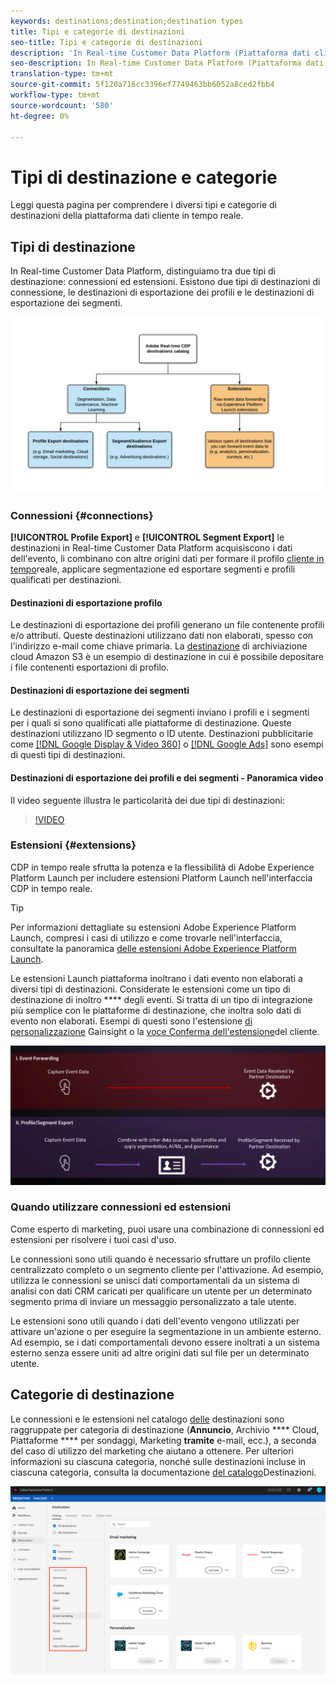 ```yaml
---
keywords: destinations;destination;destination types
title: Tipi e categorie di destinazioni
seo-title: Tipi e categorie di destinazioni
description: 'In Real-time Customer Data Platform (Piattaforma dati cliente in tempo reale), le destinazioni di esportazione profilo/segmento acquisiscono i dati dell''evento, li combinano con altre origini dati, applicano la segmentazione ed esportano segmenti e profili qualificati per destinazioni. Le estensioni di Experience Platform Launch inoltrano i dati dell''evento non elaborati a diversi tipi di destinazioni. '
seo-description: In Real-time Customer Data Platform (Piattaforma dati cliente in tempo reale), le destinazioni di esportazione profilo/segmento acquisiscono i dati dell'evento, li combinano con altre origini dati, applicano la segmentazione ed esportano segmenti e profili qualificati per destinazioni. Le estensioni di Experience Platform Launch inoltrano i dati dell'evento non elaborati a diversi tipi di destinazioni.
translation-type: tm+mt
source-git-commit: 5f120a716cc3396ef7749463bb6052a8ced2fbb4
workflow-type: tm+mt
source-wordcount: '580'
ht-degree: 0%

---
```



# Tipi di destinazione e categorie

Leggi questa pagina per comprendere i diversi tipi e categorie di destinazioni della piattaforma dati cliente in tempo reale.

## Tipi di destinazione

In Real-time Customer Data Platform, distinguiamo tra due tipi di destinazione: connessioni ed estensioni. Esistono due tipi di destinazioni di connessione, le destinazioni di esportazione dei profili e le destinazioni di esportazione dei segmenti.

![Tipi di destinazioni](./assets/destination-types/types-of-destinations.png)

### Connessioni {#connections}

**[!UICONTROL Profile Export]** e **[!UICONTROL Segment Export]** le destinazioni in Real-time Customer Data Platform acquisiscono i dati dell&#39;evento, li combinano con altre origini dati per formare il profilo [cliente in tempo](../profile/home.md)reale, applicare segmentazione ed esportare segmenti e profili qualificati per destinazioni.

#### Destinazioni di esportazione profilo

Le destinazioni di esportazione dei profili generano un file contenente profili e/o attributi. Queste destinazioni utilizzano dati non elaborati, spesso con l&#39;indirizzo e-mail come chiave primaria. La [destinazione](./catalog/cloud-storage/amazon-s3.md) di archiviazione cloud Amazon S3 è un esempio di destinazione in cui è possibile depositare i file contenenti esportazioni di profilo.

#### Destinazioni di esportazione dei segmenti

Le destinazioni di esportazione dei segmenti inviano i profili e i segmenti per i quali si sono qualificati alle piattaforme di destinazione. Queste destinazioni utilizzano ID segmento o ID utente. Destinazioni pubblicitarie come [[!DNL Google Display & Video 360]](./catalog/advertising/google-dv360.md) o [[!DNL Google Ads]](./catalog/advertising/google-ads-destination.md) sono esempi di questi tipi di destinazioni.

#### Destinazioni di esportazione dei profili e dei segmenti - Panoramica video

Il video seguente illustra le particolarità dei due tipi di destinazioni:

>[!VIDEO](https://video.tv.adobe.com/v/29707?quality=12)

### Estensioni {#extensions}

CDP in tempo reale sfrutta la potenza e la flessibilità di  Adobe Experience Platform Launch per includere estensioni Platform Launch nell&#39;interfaccia CDP in tempo reale.

>[!TIP]
>
>Per informazioni dettagliate su  estensioni Adobe Experience Platform Launch, compresi i casi di utilizzo e come trovarle nell&#39;interfaccia, consultate la panoramica [delle estensioni Adobe Experience Platform Launch](./catalog/launch-extensions/overview.md).

Le estensioni Launch piattaforma inoltrano i dati evento non elaborati a diversi tipi di destinazioni. Considerate le estensioni come un tipo di destinazione di inoltro **** degli eventi. Si tratta di un tipo di integrazione più semplice con le piattaforme di destinazione, che inoltra solo dati di evento non elaborati. Esempi di questi sono l&#39;estensione [di personalizzazione](./catalog/personalization/gainsight.md) Gainsight o la [voce Conferma dell&#39;estensione](./catalog/voice/confirmit-digital-feedback.md)del cliente.

![Estensioni Experience Platform Launch confrontate con altre destinazioni](./assets/common/launch-and-other-destinations.png)

### Quando utilizzare connessioni ed estensioni

Come esperto di marketing, puoi usare una combinazione di connessioni ed estensioni per risolvere i tuoi casi d&#39;uso.

Le connessioni sono utili quando è necessario sfruttare un profilo cliente centralizzato completo o un segmento cliente per l&#39;attivazione. Ad esempio, utilizza le connessioni se unisci dati comportamentali da un sistema di analisi con dati CRM caricati per qualificare un utente per un determinato segmento prima di inviare un messaggio personalizzato a tale utente.

Le estensioni sono utili quando i dati dell&#39;evento vengono utilizzati per attivare un&#39;azione o per eseguire la segmentazione in un ambiente esterno. Ad esempio, se i dati comportamentali devono essere inoltrati a un sistema esterno senza essere uniti ad altre origini dati sul file per un determinato utente.

## Categorie di destinazione

Le connessioni e le estensioni nel catalogo [delle](https://platform.adobe.com/destination/catalog) destinazioni sono raggruppate per categoria di destinazione (**Annuncio**, Archivio **** Cloud, Piattaforme **** per sondaggi, Marketing **tramite** e-mail, ecc.), a seconda del caso di utilizzo del marketing che aiutano a ottenere. Per ulteriori informazioni su ciascuna categoria, nonché sulle destinazioni incluse in ciascuna categoria, consulta la documentazione [del catalogo](./catalog/overview.md)Destinazioni.

![Categorie di destinazione](./assets/destination-types/destination-categories-menu.png)


